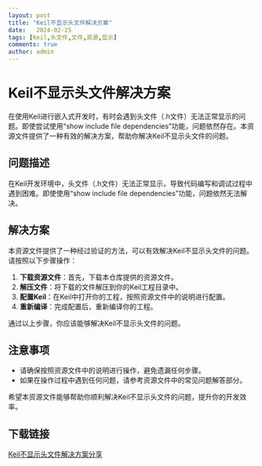 ```yaml
---
layout: post
title: "Keil不显示头文件解决方案"
date:   2024-02-25
tags: [Keil,头文件,文件,资源,显示]
comments: true
author: admin
---
```

# Keil不显示头文件解决方案

在使用Keil进行嵌入式开发时，有时会遇到头文件（.h文件）无法正常显示的问题。即使尝试使用“show include file dependencies”功能，问题依然存在。本资源文件提供了一种有效的解决方案，帮助你解决Keil不显示头文件的问题。

## 问题描述

在Keil开发环境中，头文件（.h文件）无法正常显示，导致代码编写和调试过程中遇到困难。即使使用“show include file dependencies”功能，问题依然无法解决。

## 解决方案

本资源文件提供了一种经过验证的方法，可以有效解决Keil不显示头文件的问题。请按照以下步骤操作：

1. **下载资源文件**：首先，下载本仓库提供的资源文件。
2. **解压文件**：将下载的文件解压到你的Keil工程目录中。
3. **配置Keil**：在Keil中打开你的工程，按照资源文件中的说明进行配置。
4. **重新编译**：完成配置后，重新编译你的工程。

通过以上步骤，你应该能够解决Keil不显示头文件的问题。

## 注意事项

- 请确保按照资源文件中的说明进行操作，避免遗漏任何步骤。
- 如果在操作过程中遇到任何问题，请参考资源文件中的常见问题解答部分。

希望本资源文件能够帮助你顺利解决Keil不显示头文件的问题，提升你的开发效率。

## 下载链接

[Keil不显示头文件解决方案分享](https://pan.quark.cn/s/e773c499bc05)